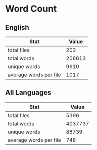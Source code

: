 # Word Count

## English

Stat | Value
---- | -----
total files | 203
total words | 206613
unique words | 9610
average words per file | 1017

## All Languages

Stat | Value
---- | -----
total files | 5396
total words | 4037737
unique words | 88739
average words per file | 748
